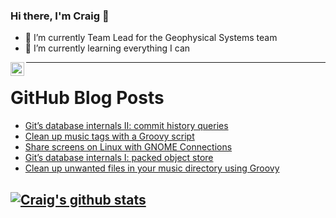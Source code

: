 ### Hi there, I'm Craig 👋

<!--
**CraigTeelFugro/CraigTeelFugro** is a ✨ _special_ ✨ repository because its `README.md` (this file) appears on your GitHub profile.

Here are some ideas to get you started:
-->

- 🔭 I’m currently Team Lead for the Geophysical Systems team
- 🌱 I’m currently learning everything I can

[<img align="left" alt="Craig Teel | LinkedIn" width="22px" src="https://cdn.jsdelivr.net/npm/simple-icons@v3/icons/linkedin.svg" />][linkedin]

---

# GitHub Blog Posts

<!-- BLOG-POST-LIST:START -->
- [Git’s database internals II: commit history queries](https://github.blog/2022-08-30-gits-database-internals-ii-commit-history-queries/)
- [Clean up music tags with a Groovy script](https://opensource.com/article/22/8/groovy-script-music-tags)
- [Share screens on Linux with GNOME Connections](https://opensource.com/article/22/8/share-screens-linux-gnome-connections)
- [Git’s database internals I: packed object store](https://github.blog/2022-08-29-gits-database-internals-i-packed-object-store/)
- [Clean up unwanted files in your music directory using Groovy](https://opensource.com/article/22/8/remove-files-music-directory-groovy)
<!-- BLOG-POST-LIST:END -->

## [![Craig's github stats](https://github-readme-stats.vercel.app/api?username=craigteelfugro)](https://github.com/anuraghazra/github-readme-stats)


[linkedin]: https://linkedin.com/in/craig-teel-b8786771
